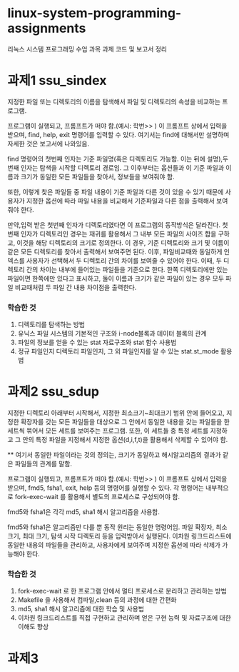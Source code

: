 # linux-system-programming-assignments
리눅스 시스템 프로그래밍 수업 과목 과제 코드 및 보고서 정리

# 과제1 ssu_sindex
지정한 파일 또는 디렉토리의 이름을 탐색해서 파일 및 디렉토리의 속성을 비교하는 프로그램.

프로그램이 실행되고, 프롬프트가 떠야 함.(예시: 학번>> )
이 프롬프트 상에서 입력을 받으며, find, help, exit 명령어를 입력할 수 있다. 여기서는 find에 대해서만 설명하며 자세한 것은 보고서에 나와있음. 

find 명령어의 첫번째 인자는 기준 파일명(혹은 디렉토리도 가능함. 이는 뒤에 설명),두 번째 인자는 탐색을 시작할 디렉토리 경로임. 
그 이후부터는 옵션들과 이 기준 파일과 이름과 크기가 동일한 모든 파일들을 찾아서, 정보들을 보여줘야 함.

또한, 이렇게 찾은 파일들 중 파일 내용이 기준 파일과 다른 것이 있을 수 있기 때문에 사용자가 지정한 옵션에 따라 파일 내용을 비교해서 기준파일과 다른 점을 출력해서 보여줘야 한다.

만약,입력 받은 첫번째 인자가 디렉토리였다면 이 프로그램의 동작방식은 달라진다. 첫 번째 인자가 디렉토리인 경우는 재귀를 활용해서 그 내부 모든 파일의 사이즈 합을 구하고, 이것을 해당 디렉토리의 크기로 정의한다.
이 경우, 기준 디렉토리와 크기 및 이름이 같은 모든 디렉토리를 찾아서 출력해서 보여주면 된다.
이후, 파일비교때와 동일하게 인덱스를 사용자가 선택해서 두 디렉토리 간의 차이를 보여줄 수 있어야 한다. 이때, 두 디렉토리 간의 차이는 내부에 들어있는 파일들을 기준으로 한다.
한쪽 디렉토리에만 있는 파일이면 한쪽에만 있다고 표시하고, 둘이 이름과 크기가 같은 파일이 있는 경우 모두 파일 비교때처럼 두 파일 간 내용 차이점을 출력한다.

### 학습한 것
1. 디렉토리를 탐색하는 방법
2. 유닉스 파일 시스템의 기본적인 구조와 i-node블록과 데이터 블록의 관계
3. 파일의 정보를 얻을 수 있는 stat 자료구조와 stat 함수 사용법
4. 정규 파일인지 디렉토리 파일인지, 그 외 파일인지를 알 수 있는 stat.st_mode 활용법

# 과제2 ssu_sdup
지정한 디렉토리 아래부터 시작해서, 지정한 최소크기~최대크기 범위 안에 들어오고, 지정한 확장자를 갖는 모든 파일들을 대상으로 그 안에서 동일한 내용을 갖는 파일들을 한 세트씩 묶어서 모든 세트를 보여주는 프로그램.
또한, 이 세트들 중 특정 세트를 지정하고 그 안의 특정 파일을 지정해서 지정한 옵션(d,i,f,t)을 활용해서 삭제할 수 있어야 함.

** 여기서 동일한 파일이라는 것의 정의는, 크기가 동일하고 해시알고리즘의 결과가 같은 파일들의 관계를 말함.

프로그램이 실행되고, 프롬프트가 떠야 함.(예시: 학번>> )
이 프롬프트 상에서 입력을 받으며, fmd5, fsha1, exit, help 등의 명령어를 실행할 수 있다.
각 명령어는 내부적으로 fork-exec-wait 를 활용해서 별도의 프로세스로 구성되어야 함.

fmd5와 fsha1은 각각 md5, sha1 해시 알고리즘을 사용함.

fmd5와 fsha1은 알고리즘만 다를 뿐 동작 원리는 동일한 명령어임.
파일 확장자, 최소 크기, 최대 크기, 탐색 시작 디렉토리 등을 입력받아서 실행된다.
이차원 링크드리스트에 동일한 내용의 파일들을 관리하고, 사용자에게 보여주며 지정한 옵션에 따라 삭제가 가능해야 한다.

### 학습한 것
1. fork-exec-wait 로 한 프로그램 안에서 멀티 프로세스로 분리하고 관리하는 방법
2. Makefile 을 사용해서 컴파일,clean 등의 과정에 대한 간편화
3. md5, sha1 해시 알고리즘에 대한 학습 및 사용법
4. 이차원 링크드리스트를 직접 구현하고 관리하며 얻은 구현 능력 및 자료구조에 대한 이해도 향상

# 과제3

